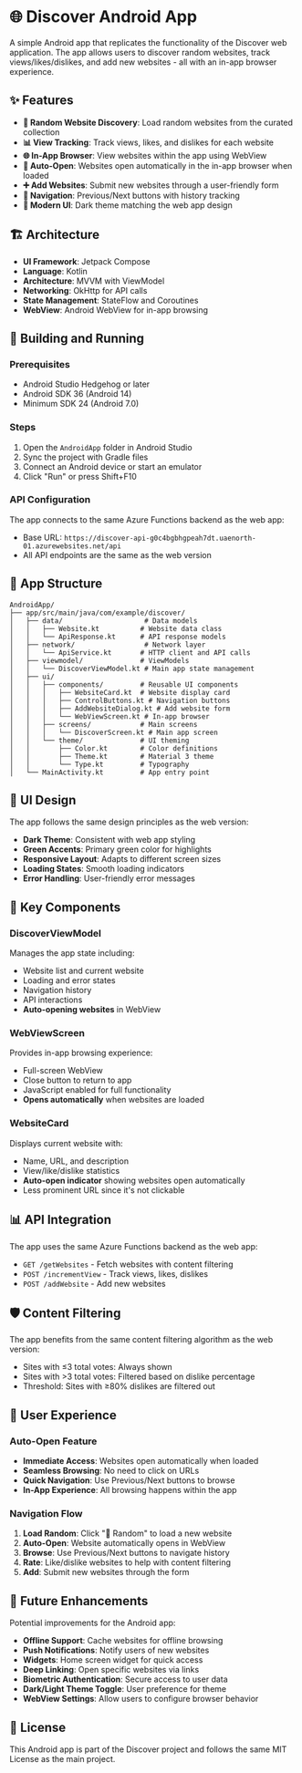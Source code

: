 # 🌐 Discover Android App

A simple Android app that replicates the functionality of the Discover web application. The app allows users to discover random websites, track views/likes/dislikes, and add new websites - all with an in-app browser experience.

## ✨ Features

- **🎲 Random Website Discovery**: Load random websites from the curated collection
- **📊 View Tracking**: Track views, likes, and dislikes for each website
- **🌐 In-App Browser**: View websites within the app using WebView
- **🚀 Auto-Open**: Websites open automatically in the in-app browser when loaded
- **➕ Add Websites**: Submit new websites through a user-friendly form
- **🔄 Navigation**: Previous/Next buttons with history tracking
- **🎨 Modern UI**: Dark theme matching the web app design

## 🏗️ Architecture

- **UI Framework**: Jetpack Compose
- **Language**: Kotlin
- **Architecture**: MVVM with ViewModel
- **Networking**: OkHttp for API calls
- **State Management**: StateFlow and Coroutines
- **WebView**: Android WebView for in-app browsing

## 🚀 Building and Running

### Prerequisites
- Android Studio Hedgehog or later
- Android SDK 36 (Android 14)
- Minimum SDK 24 (Android 7.0)

### Steps
1. Open the `AndroidApp` folder in Android Studio
2. Sync the project with Gradle files
3. Connect an Android device or start an emulator
4. Click "Run" or press Shift+F10

### API Configuration
The app connects to the same Azure Functions backend as the web app:
- Base URL: `https://discover-api-g0c4bgbhgpeah7dt.uaenorth-01.azurewebsites.net/api`
- All API endpoints are the same as the web version

## 📱 App Structure

```
AndroidApp/
├── app/src/main/java/com/example/discover/
│   ├── data/                    # Data models
│   │   ├── Website.kt          # Website data class
│   │   └── ApiResponse.kt      # API response models
│   ├── network/                 # Network layer
│   │   └── ApiService.kt       # HTTP client and API calls
│   ├── viewmodel/              # ViewModels
│   │   └── DiscoverViewModel.kt # Main app state management
│   ├── ui/
│   │   ├── components/         # Reusable UI components
│   │   │   ├── WebsiteCard.kt  # Website display card
│   │   │   ├── ControlButtons.kt # Navigation buttons
│   │   │   ├── AddWebsiteDialog.kt # Add website form
│   │   │   └── WebViewScreen.kt # In-app browser
│   │   ├── screens/            # Main screens
│   │   │   └── DiscoverScreen.kt # Main app screen
│   │   └── theme/              # UI theming
│   │       ├── Color.kt        # Color definitions
│   │       ├── Theme.kt        # Material 3 theme
│   │       └── Type.kt         # Typography
│   └── MainActivity.kt         # App entry point
```

## 🎨 UI Design

The app follows the same design principles as the web version:
- **Dark Theme**: Consistent with web app styling
- **Green Accents**: Primary green color for highlights
- **Responsive Layout**: Adapts to different screen sizes
- **Loading States**: Smooth loading indicators
- **Error Handling**: User-friendly error messages

## 🔧 Key Components

### DiscoverViewModel
Manages the app state including:
- Website list and current website
- Loading and error states
- Navigation history
- API interactions
- **Auto-opening websites** in WebView

### WebViewScreen
Provides in-app browsing experience:
- Full-screen WebView
- Close button to return to app
- JavaScript enabled for full functionality
- **Opens automatically** when websites are loaded

### WebsiteCard
Displays current website with:
- Name, URL, and description
- View/like/dislike statistics
- **Auto-open indicator** showing websites open automatically
- Less prominent URL since it's not clickable

## 📊 API Integration

The app uses the same Azure Functions backend as the web app:
- `GET /getWebsites` - Fetch websites with content filtering
- `POST /incrementView` - Track views, likes, dislikes
- `POST /addWebsite` - Add new websites

## 🛡️ Content Filtering

The app benefits from the same content filtering algorithm as the web version:
- Sites with ≤3 total votes: Always shown
- Sites with >3 total votes: Filtered based on dislike percentage
- Threshold: Sites with ≥80% dislikes are filtered out

## 🚀 User Experience

### Auto-Open Feature
- **Immediate Access**: Websites open automatically when loaded
- **Seamless Browsing**: No need to click on URLs
- **Quick Navigation**: Use Previous/Next buttons to browse
- **In-App Experience**: All browsing happens within the app

### Navigation Flow
1. **Load Random**: Click "🎲 Random" to load a new website
2. **Auto-Open**: Website automatically opens in WebView
3. **Browse**: Use Previous/Next buttons to navigate history
4. **Rate**: Like/dislike websites to help with content filtering
5. **Add**: Submit new websites through the form

## 🚀 Future Enhancements

Potential improvements for the Android app:
- **Offline Support**: Cache websites for offline browsing
- **Push Notifications**: Notify users of new websites
- **Widgets**: Home screen widget for quick access
- **Deep Linking**: Open specific websites via links
- **Biometric Authentication**: Secure access to user data
- **Dark/Light Theme Toggle**: User preference for theme
- **WebView Settings**: Allow users to configure browser behavior

## 📝 License

This Android app is part of the Discover project and follows the same MIT License as the main project. 